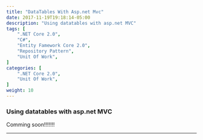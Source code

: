 ```yaml
---
title: "DataTables With Asp.net Mvc"
date: 2017-11-19T19:18:14-05:00
description: "Using datatables with asp.net MVC"
tags: [
    ".NET Core 2.0",
    "C#",
    "Entity Famework Core 2.0",
    "Repository Pattern",
    "Unit Of Work",
]
categories: [
    ".NET Core 2.0",
    "Unit Of Work",
]
weight: 10
---
```


### Using datatables with asp.net MVC

Comming soon!!!!!!!

---
